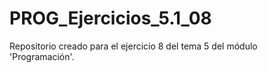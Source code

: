 # PROG_Ejercicios_5.1_08
Repositorio creado para el ejercicio 8 del tema 5 del módulo 'Programación'.
